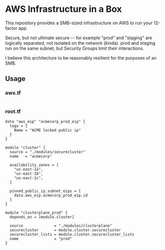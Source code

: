 # AWS Infrastructure in a Box

This repository provides a SMB-sized infrastructure on AWS to run your 12-factor app.

Secure, but not ultimate secure -- for example "prod" and "staging" are logically separated, not isolated on the network (kinda). prod and staging run on the same subnet, but Security Groups limit their interactions.

I believe this architecture to be reasonably resilient for the purposes of an SMB.

## Usage

### aws.tf

```
```

### root.tf

```
data "aws_eip" "acmecorp_prod_eip" {
  tags = {
    Name = "ACME locked public ip"
  }
}

module "cluster" {
  source = "./modules/securecluster"
  name   = "acmecorp"

  availability_zones = [
    "us-east-1a",
    "us-east-1b",
    "us-east-1c",
  ]

  pinned_public_ip_subnet_eips = [
    data.aws_eip.acmecorp_prod_eip.id
  ]
}

module "clusterplane_prod" {
  depends_on = [module.cluster]

  source              = "./modules/clusterplane"
  securecluster       = module.cluster.securecluster
  securecluster_lists = module.cluster.securecluster_lists
  name                = "prod"
}
```
